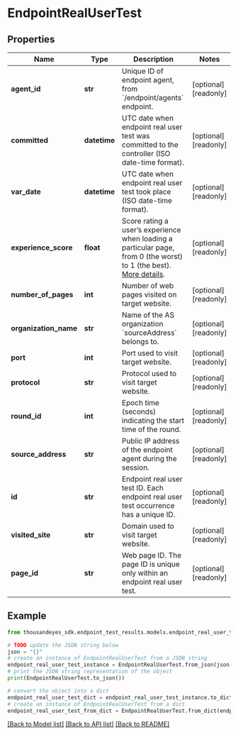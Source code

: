 # EndpointRealUserTest


## Properties

Name | Type | Description | Notes
------------ | ------------- | ------------- | -------------
**agent_id** | **str** | Unique ID of endpoint agent, from &#x60;/endpoint/agents&#x60; endpoint. | [optional] [readonly] 
**committed** | **datetime** | UTC date when endpoint real user test was committed to the controller (ISO date-time format). | [optional] [readonly] 
**var_date** | **datetime** | UTC date when endpoint real user test took place (ISO date-time format). | [optional] [readonly] 
**experience_score** | **float** | Score rating a user’s experience when loading a particular page, from 0 (the worst) to 1 (the best). [More details](https://docs.thousandeyes.com/product-documentation/end-user-monitoring/viewing-data/endpoint-agent-views-reference#user-experience-score). | [optional] [readonly] 
**number_of_pages** | **int** | Number of web pages visited on target website. | [optional] [readonly] 
**organization_name** | **str** | Name of the AS organization &#x60;sourceAddress&#x60; belongs to. | [optional] [readonly] 
**port** | **int** | Port used to visit target website. | [optional] [readonly] 
**protocol** | **str** | Protocol used to visit target website. | [optional] [readonly] 
**round_id** | **int** | Epoch time (seconds) indicating the start time of the round. | [optional] [readonly] 
**source_address** | **str** | Public IP address of the endpoint agent during the session. | [optional] [readonly] 
**id** | **str** | Endpoint real user test ID. Each endpoint real user test occurrence has a unique ID. | [optional] [readonly] 
**visited_site** | **str** | Domain used to visit target website. | [optional] [readonly] 
**page_id** | **str** | Web page ID. The page ID is unique only within an endpoint real user test. | [optional] [readonly] 

## Example

```python
from thousandeyes_sdk.endpoint_test_results.models.endpoint_real_user_test import EndpointRealUserTest

# TODO update the JSON string below
json = "{}"
# create an instance of EndpointRealUserTest from a JSON string
endpoint_real_user_test_instance = EndpointRealUserTest.from_json(json)
# print the JSON string representation of the object
print(EndpointRealUserTest.to_json())

# convert the object into a dict
endpoint_real_user_test_dict = endpoint_real_user_test_instance.to_dict()
# create an instance of EndpointRealUserTest from a dict
endpoint_real_user_test_from_dict = EndpointRealUserTest.from_dict(endpoint_real_user_test_dict)
```
[[Back to Model list]](../README.md#documentation-for-models) [[Back to API list]](../README.md#documentation-for-api-endpoints) [[Back to README]](../README.md)


